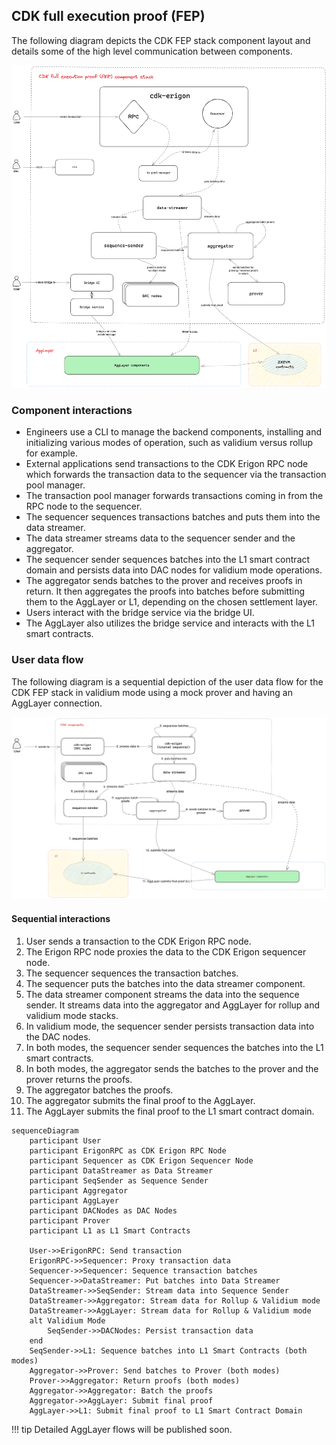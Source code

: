 ## CDK full execution proof (FEP)

The following diagram depicts the CDK FEP stack component layout and details some of the high level communication between components.

![High level view of CDK stack](../../img/cdk/cdk-stack.png)

### Component interactions

- Engineers use a CLI to manage the backend components, installing and initializing various modes of operation, such as validium versus rollup for example.
- External applications send transactions to the CDK Erigon RPC node which forwards the transaction data to the sequencer via the transaction pool manager.
- The transaction pool manager forwards transactions coming in from the RPC node to the sequencer.
- The sequencer sequences transactions batches and puts them into the data streamer.
- The data streamer streams data to the sequencer sender and the aggregator.
- The sequencer sender sequences batches into the L1 smart contract domain and persists data into DAC nodes for validium mode operations.
- The aggregator sends batches to the prover and receives proofs in return. It then aggregates the proofs into batches before submitting them to the AggLayer or L1, depending on the chosen settlement layer.
- Users interact with the bridge service via the bridge UI.
- The AggLayer also utilizes the bridge service and interacts with the L1 smart contracts.

### User data flow

The following diagram is a sequential depiction of the user data flow for the CDK FEP stack in validium mode using a mock prover and having an AggLayer connection.

![High level view of CDK user data flow](../../img/cdk/cdk-user-data-flow.png)

#### Sequential interactions

1. User sends a transaction to the CDK Erigon RPC node.
2. The Erigon RPC node proxies the data to the CDK Erigon sequencer node.
3. The sequencer sequences the transaction batches.
4. The sequencer puts the batches into the data streamer component.
5. The data streamer component streams the data into the sequence sender. It streams data into the aggregator and AggLayer for rollup and validium mode stacks. 
6. In validium mode, the sequencer sender persists transaction data into the DAC nodes.
7. In both modes, the sequencer sender sequences the batches into the L1 smart contracts.
8. In both modes, the aggregator sends the batches to the prover and the prover returns the proofs.
9. The aggregator batches the proofs.
10. The aggregator submits the final proof to the AggLayer.
11. The AggLayer submits the final proof to the L1 smart contract domain.

```mermaid
sequenceDiagram
    participant User
    participant ErigonRPC as CDK Erigon RPC Node
    participant Sequencer as CDK Erigon Sequencer Node
    participant DataStreamer as Data Streamer
    participant SeqSender as Sequence Sender
    participant Aggregator
    participant AggLayer
    participant DACNodes as DAC Nodes
    participant Prover
    participant L1 as L1 Smart Contracts

    User->>ErigonRPC: Send transaction
    ErigonRPC->>Sequencer: Proxy transaction data
    Sequencer->>Sequencer: Sequence transaction batches
    Sequencer->>DataStreamer: Put batches into Data Streamer
    DataStreamer->>SeqSender: Stream data into Sequence Sender
    DataStreamer->>Aggregator: Stream data for Rollup & Validium mode
    DataStreamer->>AggLayer: Stream data for Rollup & Validium mode
    alt Validium Mode
        SeqSender->>DACNodes: Persist transaction data
    end
    SeqSender->>L1: Sequence batches into L1 Smart Contracts (both modes)
    Aggregator->>Prover: Send batches to Prover (both modes)
    Prover->>Aggregator: Return proofs (both modes)
    Aggregator->>Aggregator: Batch the proofs
    Aggregator->>AggLayer: Submit final proof
    AggLayer->>L1: Submit final proof to L1 Smart Contract Domain
```

!!! tip
    Detailed AggLayer flows will be published soon.
